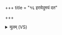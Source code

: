 +++
title = "१६ इरावेदुमयं दत"

+++
<details><summary>मूलम् (VS)</summary>

इरा॑वेदु॒मयं॑ दत ॥
</details>
